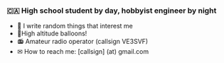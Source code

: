 ### 🇨🇦 High school student by day, hobbyist engineer by night 

- 🔭 I write random things that interest me
- 🎈High altitude balloons!
- 📻 Amateur radio operator (callsign VE3SVF)
- ✉ How to reach me: [callsign] (at) gmail.com

